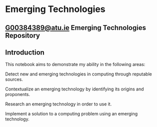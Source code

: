 # Emerging Technologies
## G00384389@atu.ie Emerging Technologies Repository


## Introduction
This notebook aims to demonstrate my ability in the following areas:

Detect new and emerging technologies in computing through reputable sources.

Contextualize an emerging technology by identifying its origins and proponents.

Research an emerging technology in order to use it.

Implement a solution to a computing problem using an emerging technology.

